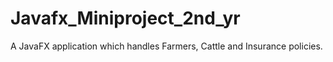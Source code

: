 # Javafx_Miniproject_2nd_yr
A JavaFX application which handles Farmers, Cattle and Insurance policies. 
